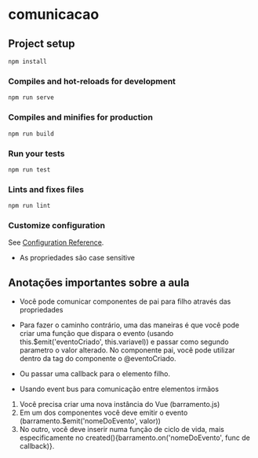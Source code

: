 # comunicacao

## Project setup
```
npm install
```

### Compiles and hot-reloads for development
```
npm run serve
```

### Compiles and minifies for production
```
npm run build
```

### Run your tests
```
npm run test
```

### Lints and fixes files
```
npm run lint
```

### Customize configuration
See [Configuration Reference](https://cli.vuejs.org/config/).

* As propriedades são case sensitive


## Anotações importantes sobre a aula

* Você pode comunicar componentes de pai para filho através das propriedades
* Para fazer o caminho contrário, uma das maneiras é que você pode criar uma função que dispara o evento (usando this.$emit('eventoCriado', this.variavel)) e passar como segundo parametro o valor alterado. No componente pai, você pode utilizar dentro da tag do componente o @eventoCriado.
* Ou passar uma callback para o elemento filho.


* Usando event bus para comunicação entre elementos irmãos 
1. Você precisa criar uma nova instância do Vue (barramento.js)
2. Em um dos componentes você deve emitir o evento (barramento.$emit('nomeDoEvento', valor))
3. No outro, você deve inserir numa função de ciclo de vida, mais especificamente no  created(){barramento.on('nomeDoEvento', func de callback)}. 